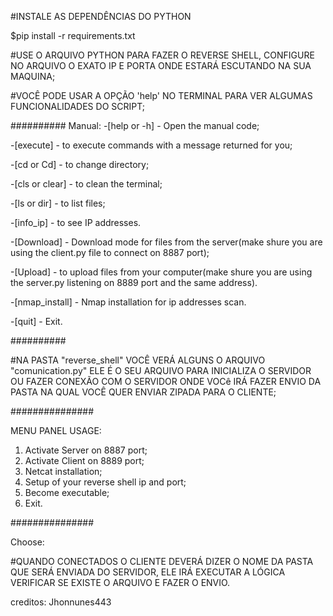 #INSTALE AS DEPENDÊNCIAS DO PYTHON 

$pip install -r requirements.txt

#USE O ARQUIVO PYTHON PARA FAZER O REVERSE SHELL, CONFIGURE NO ARQUIVO O EXATO IP E PORTA ONDE
ESTARÁ ESCUTANDO NA SUA MAQUINA;

#VOCÊ PODE USAR A OPÇÃO 'help' NO TERMINAL PARA VER ALGUMAS FUNCIONALIDADES DO SCRIPT;

##########
Manual:
-[help or -h] - Open the manual code;

-[execute] - to execute commands with a message returned for you;

-[cd or Cd] - to change directory;

-[cls or clear] - to clean the terminal;

-[ls or dir] - to list files;

-[info_ip] - to see IP addresses.

-[Download] - Download mode for files from the server(make shure you are using the client.py file to connect on 8887 port);

-[Upload] - to upload files from your computer(make shure you are using the server.py listening on 8889 port and the same address).

-[nmap_install] - Nmap installation for ip addresses scan.

-[quit] - Exit.

##########

#NA PASTA "reverse_shell" VOCÊ VERÁ ALGUNS O ARQUIVO "comunication.py"  ELE É O SEU ARQUIVO PARA INICIALIZA O SERVIDOR OU FAZER
CONEXÃO COM O SERVIDOR ONDE VOCê IRÁ FAZER ENVIO DA PASTA NA QUAL VOCÊ QUER ENVIAR ZIPADA PARA O CLIENTE;

###############

MENU PANEL USAGE:

1. Activate Server on 8887 port;
2. Activate Client on 8889 port;
3. Netcat installation;
4. Setup of your reverse shell ip and port;
5. Become executable;
6. Exit.

###############

Choose: 

#QUANDO CONECTADOS O CLIENTE DEVERÁ DIZER O NOME DA PASTA QUE SERÁ 
ENVIADA DO SERVIDOR, ELE IRÁ EXECUTAR A LÓGICA VERIFICAR SE EXISTE O ARQUIVO E FAZER O ENVIO.



creditos: Jhonnunes443
